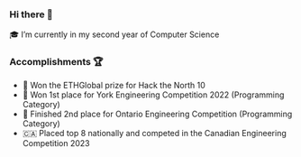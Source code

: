 ### Hi there 👋

🎓 I’m currently in my second year of Computer Science

### Accomplishments 🏆

- 🥇 Won the ETHGlobal prize for Hack the North 10
- 🥇 Won 1st place for York Engineering Competition 2022 (Programming Category)
- 🥈 Finished 2nd place for Ontario Engineering Competition (Programming Category)
- 🇨🇦 Placed top 8 nationally and competed in the Canadian Engineering Competition 2023
